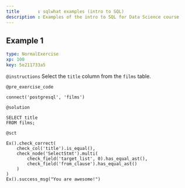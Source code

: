 ```yaml
---
title       : sqlwhat examples (intro to SQL)
description : Examples of the intro to SQL for Data Science course
---
```


## Example 1

```yaml
type: NormalExercise
xp: 100
key: 5e211733a5
```

`@instructions`
Select the `title` column from the `films` table.

`@pre_exercise_code`
```{python}
connect('postgresql', 'films')
```

`@solution`
```{sql}
SELECT title
FROM films;
```

`@sct`
```{python}
Ex().check_correct(
    check_col('title').is_equal(),
    check_node('SelectStmt').multi(
        check_field('target_list', 0).has_equal_ast(),
        check_field('from_clause').has_equal_ast()
    )
)
Ex().success_msg("You are awesome!")
```

